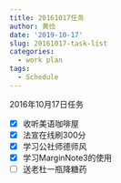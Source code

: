 ```yaml
---
title: 20161017任务
author: 黄俭
date: '2019-10-17'
slug: 20161017-task-list
categories:
  - work plan
tags:
  - Schedule
---
```


2016年10月17日任务

- [X] 收听美语咖啡屋
- [X] 法宣在线刷300分
- [X] 学习公社师德师风
- [X] 学习MarginNote3的使用
- [ ] 送老杜一瓶降糖药